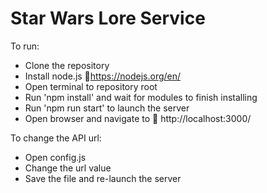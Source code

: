 # Star Wars Lore Service
To run:
- Clone the repository
- Install node.js 🔗https://nodejs.org/en/
- Open terminal to repository root
- Run 'npm install' and wait for modules to finish installing
- Run 'npm run start' to launch the server
- Open browser and navigate to 🔗 http://localhost:3000/

To change the API url:
- Open config.js
- Change the url value
- Save the file and re-launch the server
